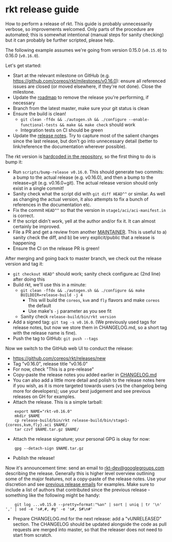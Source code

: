 # rkt release guide

How to perform a release of rkt.
This guide is probably unnecessarily verbose, so improvements welcomed.
Only parts of the procedure are automated; this is somewhat intentional (manual steps for sanity checking) but it can probably be further scripted, please help.

The following example assumes we're going from version 0.15.0 (`v0.15.0`) to 0.16.0 (`v0.16.0`).

Let's get started:

- Start at the relevant milestone on GitHub (e.g. https://github.com/coreos/rkt/milestones/v0.16.0): ensure all referenced issues are closed (or moved elsewhere, if they're not done). Close the milestone.
- Update the [roadmap](https://github.com/coreos/rkt/blob/master/ROADMAP.md) to remove the release you're performing, if necessary
- Branch from the latest master, make sure your git status is clean
- Ensure the build is clean!
  - `git clean -ffdx && ./autogen.sh && ./configure --enable-functional-tests && make && make check` should work
  - Integration tests on CI should be green
- Update the [release notes](https://github.com/coreos/rkt/blob/master/CHANGELOG.md).
  Try to capture most of the salient changes since the last release, but don't go into unnecessary detail (better to link/reference the documentation wherever possible).

The rkt version is [hardcoded in the repository](https://github.com/coreos/rkt/blob/master/configure.ac#L2), so the first thing to do is bump it:

- Run `scripts/bump-release v0.16.0`.
  This should generate two commits: a bump to the actual release (e.g. v0.16.0), and then a bump to the release+git (e.g. v0.16.0+git).
  The actual release version should only exist in a single commit!
- Sanity check what the script did with `git diff HEAD^^` or similar.
  As well as changing the actual version, it also attempts to fix a bunch of references in the documentation etc.
- Fix the commit `HEAD^^` so that the version in `stage1/aci/aci-manifest.in` is correct.
- If the script didn't work, yell at the author and/or fix it.
  It can almost certainly be improved.
- File a PR and get a review from another [MAINTAINER](https://github.com/coreos/rkt/blob/master/MAINTAINERS).
  This is useful to a) sanity check the diff, and b) be very explicit/public that a release is happening
- Ensure the CI on the release PR is green!

After merging and going back to master branch, we check out the release version and tag it:

- `git checkout HEAD^` should work; sanity check configure.ac (2nd line) after doing this
- Build rkt, we'll use this in a minute:
  - `git clean -ffdx && ./autogen.sh && ./configure && make BUILDDIR=release-build -j 4`
    - This will build the `coreos`, `kvm` and `fly` flavors and make `coreos` the default
    - Use make's `-j` parameter as you see fit
  - Sanity check `release-build/bin/rkt version`
- Add a signed tag: `git tag -s v0.16.0`.
  (We previously used tags for release notes, but now we store them in CHANGELOG.md, so a short tag with the release name is fine).
- Push the tag to GitHub: `git push --tags`

Now we switch to the GitHub web UI to conduct the release:

- https://github.com/coreos/rkt/releases/new
- Tag "v0.16.0", release title "v0.16.0"
- For now, check "This is a pre-release"
- Copy-paste the release notes you added earlier in [CHANGELOG.md](https://github.com/coreos/rkt/blob/master/CHANGELOG.md)
- You can also add a little more detail and polish to the release notes here if you wish, as it is more targeted towards users (vs the changelog being more for developers); use your best judgement and see previous releases on GH for examples.
- Attach the release.
  This is a simple tarball:

```
	export NAME="rkt-v0.16.0"
	mkdir $NAME
	cp release-build/bin/rkt release-build/bin/stage1-{coreos,kvm,fly}.aci $NAME/
	tar czvf $NAME.tar.gz $NAME/
```

- Attach the release signature; your personal GPG is okay for now:

```
	gpg --detach-sign $NAME.tar.gz
```

- Publish the release!

Now it's announcement time: send an email to rkt-dev@googlegroups.com describing the release.
Generally this is higher level overview outlining some of the major features, not a copy-paste of the release notes.
Use your discretion and see [previous release emails](https://groups.google.com/forum/#!forum/rkt-dev) for examples.
Make sure to include a list of authors that contributed since the previous release - something like the following might be handy:

```
	git log ...v0.15.0 --pretty=format:"%an" | sort | uniq | tr '\n' ',' | sed -e 's#,#, #g' -e 's#, $#\n#'
```

- Prepare CHANGELOG.md for the next release: add a "vUNRELEASED" section. The CHANGELOG should be updated alongside the code as pull requests are merged into master, so that the releaser does not need to start from scratch.
